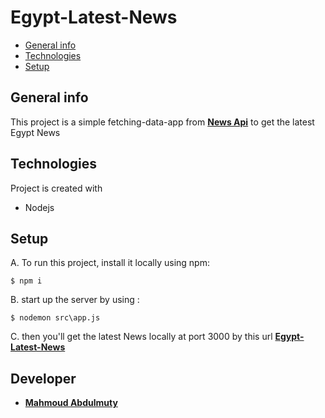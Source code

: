# Egypt-Latest-News
* [General info](#general-info)
* [Technologies](#technologies)
* [Setup](#setup)

## General info
This project is a simple fetching-data-app from **[News Api](https://newsapi.org/)** to get the latest Egypt News
	
## Technologies
Project is created with
* Nodejs
	
## Setup
A. To run this project, install it locally using npm:

```
$ npm i
```
B. start up the server by using :

```
$ nodemon src\app.js
```

C. then you'll get the latest News locally at port 3000 by this url **[Egypt-Latest-News](http://localhost:3000/)**

## Developer 
* **[Mahmoud Abdulmuty](https://www.linkedin.com/in/mahmoud-abdulmuty/)**
